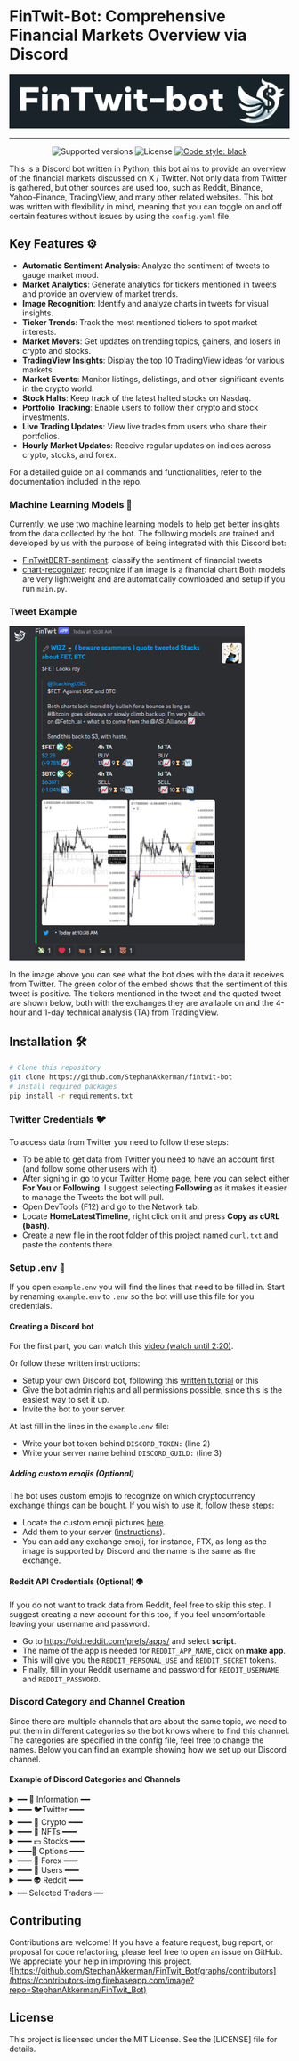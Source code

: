 # FinTwit-Bot: Comprehensive Financial Markets Overview via Discord

![FinTwit-Bot Banner](img/logo/fintwit-banner.png)

---

<p align="center">
  <img src="https://img.shields.io/badge/python-3.10-blue.svg" alt="Supported versions">
  <img src="https://img.shields.io/github/license/StephanAkkerman/fintwit-bot.svg?color=brightgreen" alt="License">
  <a href="https://github.com/psf/black"><img src="https://img.shields.io/badge/code%20style-black-000000.svg" alt="Code style: black"></a>
</p>

This is a Discord bot written in Python, this bot aims to provide an overview of the financial markets discussed on X / Twitter.
Not only data from Twitter is gathered, but other sources are used too, such as Reddit, Binance, Yahoo-Finance, TradingView, and many other related websites.
This bot was written with flexibility in mind, meaning that you can toggle on and off certain features without issues by using the `config.yaml` file.

## Key Features ⚙️

- **Automatic Sentiment Analysis**: Analyze the sentiment of tweets to gauge market mood.
- **Market Analytics**: Generate analytics for tickers mentioned in tweets and provide an overview of market trends.
- **Image Recognition**: Identify and analyze charts in tweets for visual insights.
- **Ticker Trends**: Track the most mentioned tickers to spot market interests.
- **Market Movers**: Get updates on trending topics, gainers, and losers in crypto and stocks.
- **TradingView Insights**: Display the top 10 TradingView ideas for various markets.
- **Market Events**: Monitor listings, delistings, and other significant events in the crypto world.
- **Stock Halts**: Keep track of the latest halted stocks on Nasdaq.
- **Portfolio Tracking**: Enable users to follow their crypto and stock investments.
- **Live Trading Updates**: View live trades from users who share their portfolios.
- **Hourly Market Updates**: Receive regular updates on indices across crypto, stocks, and forex.

For a detailed guide on all commands and functionalities, refer to the documentation included in the repo.

### Machine Learning Models 🤖

Currently, we use two machine learning models to help get better insights from the data collected by the bot. The following models are trained and developed by us with the purpose of being integrated with this Discord bot:

- [FinTwitBERT-sentiment](https://huggingface.co/StephanAkkerman/FinTwitBERT-sentiment): classify the sentiment of financial tweets
- [chart-recognizer](https://huggingface.co/StephanAkkerman/chart-recognizer): recognize if an image is a financial chart
  Both models are very lightweight and are automatically downloaded and setup if you run `main.py`.

### Tweet Example

<img src="img/examples/tweet_example.png" height="600">

In the image above you can see what the bot does with the data it receives from Twitter.
The green color of the embed shows that the sentiment of this tweet is positive.
The tickers mentioned in the tweet and the quoted tweet are shown below, both with the exchanges they are available on and the 4-hour and 1-day technical analysis (TA) from TradingView.

## Installation 🛠

```bash
# Clone this repository
git clone https://github.com/StephanAkkerman/fintwit-bot
# Install required packages
pip install -r requirements.txt
```

### Twitter Credentials 🐦

To access data from Twitter you need to follow these steps:

- To be able to get data from Twitter you need to have an account first (and follow some other users with it).
- After signing in go to your [Twitter Home page](https://twitter.com/home), here you can select either **For You** or **Following**. I suggest selecting **Following** as it makes it easier to manage the Tweets the bot will pull.
- Open DevTools (F12) and go to the Network tab.
- Locate **HomeLatestTimeline**, right click on it and press **Copy as cURL (bash)**.
- Create a new file in the root folder of this project named `curl.txt` and paste the contents there.

### Setup .env 📝

If you open `example.env` you will find the lines that need to be filled in. Start by renaming `example.env` to `.env` so the bot will use this file for you credentials.

#### Creating a Discord bot

For the first part, you can watch this [video (watch until 2:20)](https://www.youtube.com/watch?v=Pbq7vPsHDtc).

Or follow these written instructions:

- Setup your own Discord bot, following this [written tutorial](https://realpython.com/how-to-make-a-discord-bot-python/) or this
- Give the bot admin rights and all permissions possible, since this is the easiest way to set it up.
- Invite the bot to your server.

At last fill in the lines in the `example.env` file:

- Write your bot token behind `DISCORD_TOKEN:` (line 2)
- Write your server name behind `DISCORD_GUILD:` (line 3)

##### Adding custom emojis (Optional)

The bot uses custom emojis to recognize on which cryptocurrency exchange things can be bought. If you wish to use it, follow these steps:

- Locate the custom emoji pictures [here](https://github.com/StephanAkkerman/fintwit-bot/tree/main/img/emojis).
- Add them to your server ([instructions](https://support.discord.com/hc/en-us/articles/360036479811-Custom-Emojis)).
- You can add any exchange emoji, for instance, FTX, as long as the image is supported by Discord and the name is the same as the exchange.

#### Reddit API Credentials (Optional) 👽

If you do not want to track data from Reddit, feel free to skip this step.
I suggest creating a new account for this too, if you feel uncomfortable leaving your username and password.

- Go to https://old.reddit.com/prefs/apps/ and select **script**.
- The name of the app is needed for `REDDIT_APP_NAME`, click on **make app**.
- This will give you the `REDDIT_PERSONAL_USE` and `REDDIT_SECRET` tokens.
- Finally, fill in your Reddit username and password for `REDDIT_USERNAME` and `REDDIT_PASSWORD`.

### Discord Category and Channel Creation

Since there are multiple channels that are about the same topic, we need to put them in different categories so the bot knows where to find this channel. The categories are specified in the config file, feel free to change the names. Below you can find an example showing how we set up our Discord channel.

#### Example of Discord Categories and Channels

<details closed>
<summary>━━ 🔑 Information ━━</summary>

This is an optional category, where the github channel tracks the commits of this repo using the [GitHub webhook for Discord](https://gist.github.com/jagrosh/5b1761213e33fc5b54ec7f6379034a22).

- 🌐┃general
- 💻┃github
- ⌨┃commands

</details>
<details closed>
<summary>━━━ 🐦Twitter ━━━</summary>

- 📰┃news
- 📷┃images
- ❓┃other
- 💸┃highlights

</details>
<details closed>
<summary>━━━ 🎰 Crypto ━━━</summary>

- 📈┃charts
- 💬┃text
- 📊┃index
- 💡┃ideas
- 🔥┃trending
- 🚀┃gainers
- 💩┃losers
- 🏦┃funding
- 🆕┃listings
- 📰┃news
- 💸┃liquidations
- 🏆┃overview

</details>
<details closed>
<summary>━━━ 🐒 NFTs ━━━</summary>

- 🏆┃top
- 🔥┃trending
- 🌠┃upcoming
- 🎮┃p2e

</details>
<details closed>
<summary>━━━ 💵 Stocks ━━━</summary>

- 📈┃charts
- 💬┃text
- 📊┃index
- 💡┃ideas
- 🔥┃trending
- 🚀┃gainers
- 💩┃losers
- 📅┃earnings
- 🎤┃stocktwits
- 🏆┃overview

</details>
<details closed>
<summary>━━━🎯 Options ━━━</summary>

- 🏆┃overview
- 💣┃volume
- 💰┃spacs
- 📉┃shorts

</details>
<details closed>
<summary>━━━ 💱 Forex ━━━</summary>

- 📈┃charts
- 💬┃text
- 📊┃index
- 📣┃events
- 🏢┃yield

</details>
<details closed>
<summary>━━━ 👨 Users ━━━</summary>

- 💲┃trades

</details>
<details closed>
<summary>━━━ 👽 Reddit ━━━</summary>

- 🤑┃wallstreetbets

</details>
<details closed>
<summary>━━ Selected Traders ━━</summary>

These channels are also optional, but these are some of my favorite traders on Twitter.

- 🐺┃hsakatrades
- 🦁┃anbessa100
- 🔫┃cryptobullet1

</details>

## Contributing

Contributions are welcome! If you have a feature request, bug report, or proposal for code refactoring, please feel free to open an issue on GitHub. We appreciate your help in improving this project.\
![https://github.com/StephanAkkerman/FinTwit_Bot/graphs/contributors](https://contributors-img.firebaseapp.com/image?repo=StephanAkkerman/FinTwit_Bot)

## License

This project is licensed under the MIT License. See the [LICENSE] file for details.
